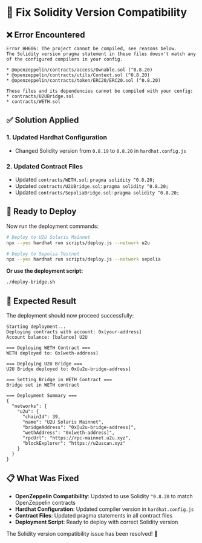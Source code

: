 # 🔧 Fix Solidity Version Compatibility

## ❌ **Error Encountered**
```
Error HH606: The project cannot be compiled, see reasons below.
The Solidity version pragma statement in these files doesn't match any of the configured compilers in your config.

* @openzeppelin/contracts/access/Ownable.sol (^0.8.20)
* @openzeppelin/contracts/utils/Context.sol (^0.8.20)
* @openzeppelin/contracts/token/ERC20/ERC20.sol (^0.8.20)

These files and its dependencies cannot be compiled with your config:
* contracts/U2UBridge.sol
* contracts/WETH.sol
```

## ✅ **Solution Applied**

### **1. Updated Hardhat Configuration**
- Changed Solidity version from `0.8.19` to `0.8.20` in `hardhat.config.js`

### **2. Updated Contract Files**
- Updated `contracts/WETH.sol`: `pragma solidity ^0.8.20;`
- Updated `contracts/U2UBridge.sol`: `pragma solidity ^0.8.20;`
- Updated `contracts/SepoliaBridge.sol`: `pragma solidity ^0.8.20;`

## 🚀 **Ready to Deploy**

Now run the deployment commands:

```bash
# Deploy to U2U Solaris Mainnet
npx --yes hardhat run scripts/deploy.js --network u2u

# Deploy to Sepolia Testnet
npx --yes hardhat run scripts/deploy.js --network sepolia
```

**Or use the deployment script:**
```bash
./deploy-bridge.sh
```

## 🎯 **Expected Result**

The deployment should now proceed successfully:

```
Starting deployment...
Deploying contracts with account: 0x[your-address]
Account balance: [balance] U2U

=== Deploying WETH Contract ===
WETH deployed to: 0x[weth-address]

=== Deploying U2U Bridge ===
U2U Bridge deployed to: 0x[u2u-bridge-address]

=== Setting Bridge in WETH Contract ===
Bridge set in WETH contract

=== Deployment Summary ===
{
  "networks": {
    "u2u": {
      "chainId": 39,
      "name": "U2U Solaris Mainnet",
      "bridgeAddress": "0x[u2u-bridge-address]",
      "wethAddress": "0x[weth-address]",
      "rpcUrl": "https://rpc-mainnet.u2u.xyz",
      "blockExplorer": "https://u2uscan.xyz"
    }
  }
}
```

## 📋 **What Was Fixed**

- **OpenZeppelin Compatibility**: Updated to use Solidity `^0.8.20` to match OpenZeppelin contracts
- **Hardhat Configuration**: Updated compiler version in `hardhat.config.js`
- **Contract Files**: Updated pragma statements in all contract files
- **Deployment Script**: Ready to deploy with correct Solidity version

The Solidity version compatibility issue has been resolved! 🎉
